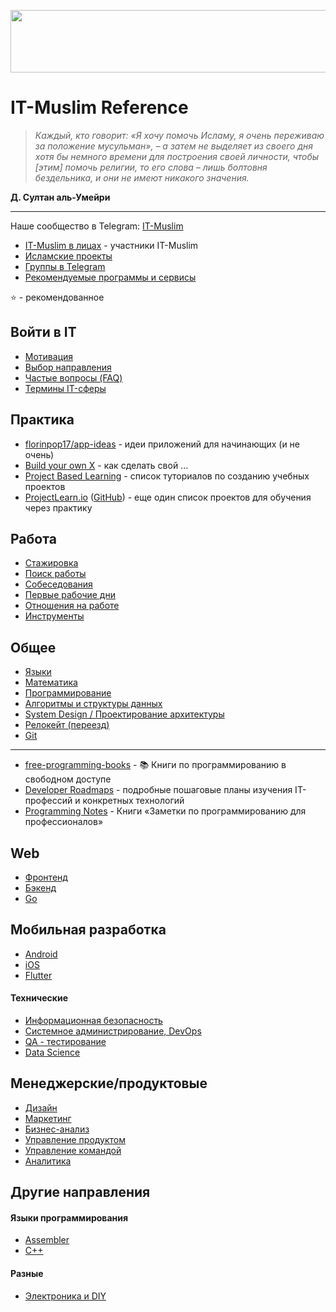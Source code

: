 <p align="center">
  <img width="560" height="100" src="/basmala.svg">
</p>

# IT-Muslim Reference

> _Каждый, кто говорит: «Я хочу помочь Исламу, я очень переживаю за положение мусульман», – а затем не выделяет из своего дня хотя бы немного времени для построения своей личности, чтобы [этим] помочь религии, то его слова – лишь болтовня бездельника, и они не имеют никакого значения._

**Д. Султан аль-Умейри**

---

Наше сообщество в Telegram: [IT-Muslim](https://t.me/it_muslim)

- [IT-Muslim в лицах](https://github.com/it-muslim/faces) - участники IT-Muslim
- [Исламские проекты](https://github.com/it-muslim/projects)
- [Группы в Telegram](https://github.com/it-muslim/reference/blob/main/telegram-groups.md)
- [Рекомендуемые программы и сервисы](recommended.md)

⭐ - рекомендованное

## Войти в IT

- [Мотивация](it-start.md#мотивация)
- [Выбор направления](it-start.md#выбор-направления)
- [Частые вопросы (FAQ)](it-start-faq.md)
- [Термины IT-сферы](it-terms.md)

## Практика

- [florinpop17/app-ideas](https://github.com/florinpop17/app-ideas) - идеи приложений для начинающих (и не очень)
- [Build your own X](https://github.com/danistefanovic/build-your-own-x) - как сделать свой ...
- [Project Based Learning](https://github.com/practical-tutorials/project-based-learning) - список туториалов по созданию учебных проектов
- [ProjectLearn.io](https://projectlearn.io) ([GitHub](https://github.com/Xtremilicious/projectlearn-project-based-learning)) - еще один список проектов для обучения через практику

## Работа

- [Стажировка](job.md#стажировка)
- [Поиск работы](job.md#поиск-работы)
- [Собеседования](job.md#собеседования)
- [Первые рабочие дни](job.md#первые-рабочие-дни)
- [Отношения на работе](job.md#отношени-на-работе)
- [Инструменты](work-tools.md)

## Общее

- [Языки](languages.md)
- [Математика](math.md)
- [Программирование](programming.md)
- [Алгоритмы и структуры данных](algorithms-and-data-structures.md)
- [System Design / Проектирование архитектуры](system-design.md)
- [Релокейт (переезд)](relocation.md)
- [Git](git.md)

---

- [free-programming-books](https://github.com/EbookFoundation/free-programming-books) - 📚 Книги по программированию в свободном доступе
- [Developer Roadmaps](https://roadmap.sh) - подробные пошаговые планы изучения IT-профессий и конкретных технологий
- [Programming Notes](https://goalkicker.com/) - Книги «Заметки по программированию для профессионалов»

## Web

- [Фронтенд](frontend.md)
- [Бэкенд](backend.md)
- [Go](golang.md)

## Мобильная разработка

- [Android](android.md)
- [iOS](ios.md)
- [Flutter](flutter.md)

#### Технические

- [Информационная безопасность](information-security.md)
- [Системное администрирование, DevOps](system-administration.md)
- [QA - тестирование](qa-testing.md)
- [Data Science](data-science.md)

## Менеджерские/продуктовые

- [Дизайн](design.md)
- [Маркетинг](marketing.md)
- [Бизнес-анализ](business-analysis.md)
- [Управление продуктом](product-management.md)
- [Управление командой](team-management.md)
- [Аналитика](analytics.md)

## Другие направления

#### Языки программирования

- [Assembler](assembler.md)
- [C++](cpp.md)

#### Разные

- [Электроника и DIY](eletronics-and-diy.md)
